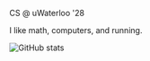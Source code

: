 CS @ uWaterloo '28

I like math, computers, and running.

![GitHub stats](https://github-readme-stats.vercel.app/api/top-langs/?username=Blackgaurd&layout=compact&langs_count=4)
